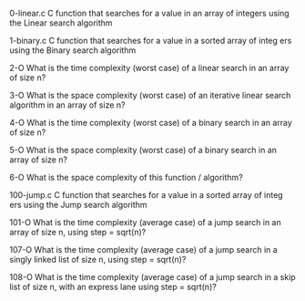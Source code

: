 0-linear.c	C function that searches for a value in an array of integers using the Linear search algorithm

1-binary.c	C function that searches for a value in a sorted array of integ
ers using the Binary search algorithm

2-O		What is the time complexity (worst case) of a linear search in an array of size n?

3-O		What is the space complexity (worst case) of an iterative linear search algorithm in an array of size n?

4-O		What is the time complexity (worst case) of a binary search in an array of size n?

5-O		What is the space complexity (worst case) of a binary search in an array of size n?

6-O		What is the space complexity of this function / algorithm?

100-jump.c	C function that searches for a value in a sorted array of integ
ers using the Jump search algorithm

101-O		What is the time complexity (average case) of a jump search in an array of size n, using step = sqrt(n)?

107-O		What is the time complexity (average case) of a jump search in 
a singly linked list of size n, using step = sqrt(n)?

108-O		What is the time complexity (average case) of a jump search in a skip list of size n, with an express lane using step = sqrt(n)?
